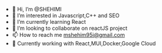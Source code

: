 - 👋 Hi, I’m @SHEHIMI
- 👀 I’m interested in Javascript,C++ and SEO
- 🌱 I’m currently learning React
- 💞️ I’m looking to collaborate on reactJS project 
- 📫 How to reach me mshehim95i@gmail.com 
- 🌱 Currently working with React,MUI,Docker,Google Cloud
<!---
SHEHIMI/SHEHIMI is a ✨ special ✨ repository because its `README.md` (this file) appears on your GitHub profile.
You can click the Preview link to take a look at your changes.
--->
